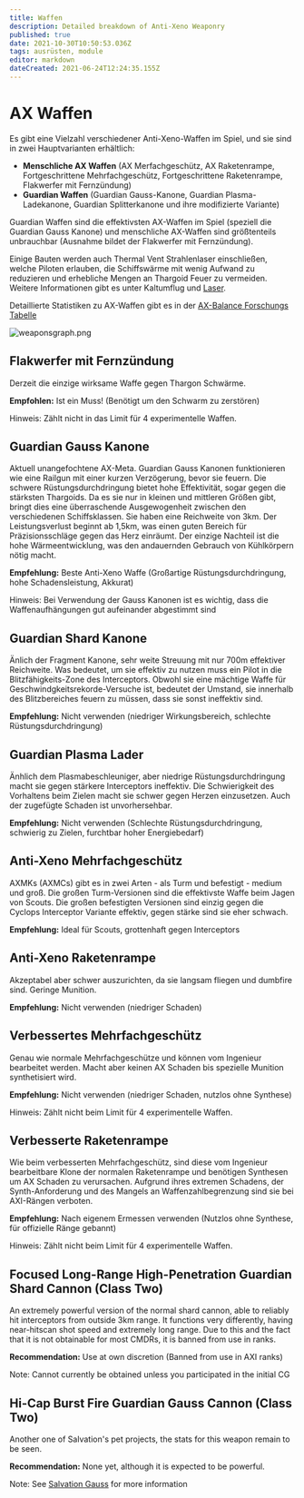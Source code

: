 ```yaml
---
title: Waffen
description: Detailed breakdown of Anti-Xeno Weaponry
published: true
date: 2021-10-30T10:50:53.036Z
tags: ausrüsten, module
editor: markdown
dateCreated: 2021-06-24T12:24:35.155Z
---
```


# AX Waffen
Es gibt eine Vielzahl verschiedener Anti-Xeno-Waffen im Spiel, und sie sind in zwei Hauptvarianten erhältlich:

- **Menschliche AX Waffen** (AX Merfachgeschütz, AX Raketenrampe, Fortgeschrittene Mehrfachgeschütz, Fortgeschrittene Raketenrampe, Flakwerfer mit Fernzündung)
- **Guardian Waffen** (Guardian Gauss-Kanone, Guardian Plasma-Ladekanone, Guardian Splitterkanone und ihre modifizierte Variante)

Guardian Waffen sind die effektivsten AX-Waffen im Spiel (speziell die Guardian Gauss Kanone) und menschliche AX-Waffen sind größtenteils unbrauchbar (Ausnahme bildet der Flakwerfer mit Fernzündung).

Einige Bauten werden auch Thermal Vent Strahlenlaser einschließen, welche Piloten erlauben, die Schiffswärme mit wenig Aufwand zu reduzieren und erhebliche Mengen an Thargoid Feuer zu vermeiden. Weitere Informationen gibt es unter Kaltumflug und [Laser](/en/lasers).

Detaillierte Statistiken zu AX-Waffen gibt es in der [AX-Balance Forschungs Tabelle](https://docs.google.com/spreadsheets/d/1kNZwBn16nYcrqpaua08VQb_ea3PF9SYcO-1IWivPZsA/edit#gid=1860633931)

![weaponsgraph.png](/img/weaponsgraph.png)

## Flakwerfer mit Fernzündung

Derzeit die einzige wirksame Waffe gegen Thargon Schwärme.

**Empfohlen:** Ist ein Muss! (Benötigt um den Schwarm zu zerstören)

Hinweis: Zählt nicht in das Limit für 4 experimentelle Waffen.

## Guardian Gauss Kanone

Aktuell unangefochtene AX-Meta. Guardian Gauss Kanonen funktionieren wie eine Railgun mit einer kurzen Verzögerung, bevor sie feuern. Die schwere Rüstungsdurchdringung bietet hohe Effektivität, sogar gegen die stärksten Thargoids. Da es sie nur in kleinen und mittleren Größen gibt, bringt dies eine überraschende Ausgewogenheit zwischen den verschiedenen Schiffsklassen. Sie haben eine Reichweite von 3km. Der Leistungsverlust beginnt ab 1,5km, was einen guten Bereich für Präzisionsschläge gegen das Herz einräumt. Der einzige Nachteil ist die hohe Wärmeentwicklung, was den andauernden Gebrauch von Kühlkörpern nötig macht.

**Empfehlung:** Beste Anti-Xeno Waffe (Großartige Rüstungsdurchdringung, hohe Schadensleistung, Akkurat)

Hinweis: Bei Verwendung der Gauss Kanonen ist es wichtig, dass die Waffenaufhängungen gut aufeinander abgestimmt sind

## Guardian Shard Kanone

Änlich der Fragment Kanone, sehr weite Streuung mit nur 700m effektiver Reichweite. Was bedeutet, um sie effektiv zu nutzen muss ein Pilot in die Blitzfähigkeits-Zone des Interceptors. Obwohl sie eine mächtige Waffe für Geschwindgkeitsrekorde-Versuche ist, bedeutet der Umstand, sie innerhalb des Blitzbereiches feuern zu müssen, dass sie sonst ineffektiv sind.

**Empfehlung:** Nicht verwenden (niedriger Wirkungsbereich, schlechte Rüstungsdurchdringung)

## Guardian Plasma Lader

Änhlich dem Plasmabeschleuniger, aber niedrige Rüstungsdurchdringung macht sie gegen stärkere Interceptors ineffektiv. Die Schwierigkeit des Vorhaltens beim Zielen macht sie schwer gegen Herzen einzusetzen. Auch der zugefügte Schaden ist unvorhersehbar.

**Empfehlung:** Nicht verwenden (Schlechte Rüstungsdurchdringung, schwierig zu Zielen, furchtbar hoher Energiebedarf)

## Anti-Xeno Mehrfachgeschütz

AXMKs (AXMCs) gibt es in zwei Arten - als Turm und befestigt - medium und groß. Die großen Turm-Versionen sind die effektivste Waffe beim Jagen von Scouts. Die großen befestigten Versionen sind einzig gegen die Cyclops Interceptor Variante effektiv, gegen stärke sind sie eher schwach.

**Empfehlung:** Ideal für Scouts, grottenhaft gegen Interceptors

## Anti-Xeno Raketenrampe

Akzeptabel aber schwer auszurichten, da sie langsam fliegen und dumbfire sind. Geringe Munition.

**Empfehlung:** Nicht verwenden (niedriger Schaden)

## Verbessertes Mehrfachgeschütz

Genau wie normale Mehrfachgeschütze und können vom Ingenieur bearbeitet werden. Macht aber keinen AX Schaden bis spezielle Munition synthetisiert wird.

**Empfehlung:** Nicht verwenden (niedriger Schaden, nutzlos ohne Synthese)

Hinweis: Zählt nicht beim Limit für 4 experimentelle Waffen.

## Verbesserte Raketenrampe

Wie beim verbesserten Mehrfachgeschütz, sind diese vom Ingenieur bearbeitbare Klone der normalen Raketenrampe und benötigen Synthesen um AX Schaden zu verursachen. Aufgrund ihres extremen Schadens, der Synth-Anforderung und des Mangels an Waffenzahlbegrenzung sind sie bei AXI-Rängen verboten.

**Empfehlung:** Nach eigenem Ermessen verwenden (Nutzlos ohne Synthese, für offizielle Ränge gebannt)

Hinweis: Zählt nicht beim Limit für 4 experimentelle Waffen.

## Focused Long-Range High-Penetration Guardian Shard Cannon (Class Two)

An extremely powerful version of the normal shard cannon, able to reliably hit interceptors from outside 3km range. It functions very differently, having near-hitscan shot speed and extremely long range. Due to this and the fact that it is not obtainable for most CMDRs, it is banned from use in ranks.

**Recommendation:** Use at own discretion (Banned from use in AXI ranks)

Note: Cannot currently be obtained unless you participated in the initial CG

## Hi-Cap Burst Fire Guardian Gauss Cannon (Class Two)

Another one of Salvation's pet projects, the stats for this weapon remain to be seen.

**Recommendation:** None yet, although it is expected to be powerful.

Note: See [Salvation Gauss](https://wiki.antixenoinitiative.com/es/salvation-gauss) for more information

